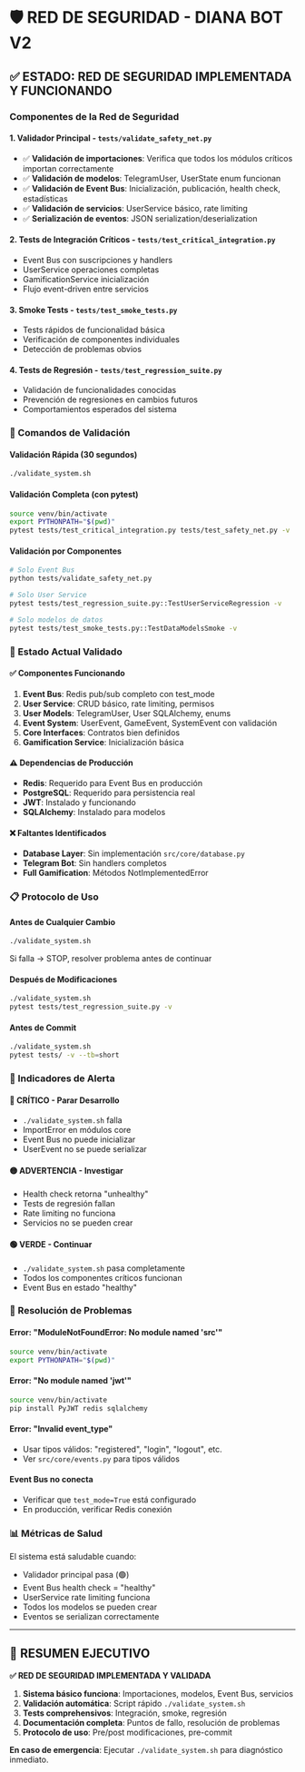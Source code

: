 # 🛡️ RED DE SEGURIDAD - DIANA BOT V2

## ✅ ESTADO: RED DE SEGURIDAD IMPLEMENTADA Y FUNCIONANDO

### Componentes de la Red de Seguridad

#### 1. **Validador Principal** - `tests/validate_safety_net.py`
- ✅ **Validación de importaciones**: Verifica que todos los módulos críticos importan correctamente
- ✅ **Validación de modelos**: TelegramUser, UserState enum funcionan
- ✅ **Validación de Event Bus**: Inicialización, publicación, health check, estadísticas
- ✅ **Validación de servicios**: UserService básico, rate limiting
- ✅ **Serialización de eventos**: JSON serialization/deserialization

#### 2. **Tests de Integración Críticos** - `tests/test_critical_integration.py`
- Event Bus con suscripciones y handlers
- UserService operaciones completas
- GamificationService inicialización
- Flujo event-driven entre servicios

#### 3. **Smoke Tests** - `tests/test_smoke_tests.py`
- Tests rápidos de funcionalidad básica
- Verificación de componentes individuales
- Detección de problemas obvios

#### 4. **Tests de Regresión** - `tests/test_regression_suite.py`
- Validación de funcionalidades conocidas
- Prevención de regresiones en cambios futuros
- Comportamientos esperados del sistema

### 🚀 Comandos de Validación

#### Validación Rápida (30 segundos)
```bash
./validate_system.sh
```

#### Validación Completa (con pytest)
```bash
source venv/bin/activate
export PYTHONPATH="$(pwd)"
pytest tests/test_critical_integration.py tests/test_safety_net.py -v
```

#### Validación por Componentes
```bash
# Solo Event Bus
python tests/validate_safety_net.py

# Solo User Service
pytest tests/test_regression_suite.py::TestUserServiceRegression -v

# Solo modelos de datos
pytest tests/test_smoke_tests.py::TestDataModelsSmoke -v
```

### 🎯 Estado Actual Validado

#### ✅ Componentes Funcionando
1. **Event Bus**: Redis pub/sub completo con test_mode
2. **User Service**: CRUD básico, rate limiting, permisos
3. **User Models**: TelegramUser, User SQLAlchemy, enums
4. **Event System**: UserEvent, GameEvent, SystemEvent con validación
5. **Core Interfaces**: Contratos bien definidos
6. **Gamification Service**: Inicialización básica

#### ⚠️ Dependencias de Producción
- **Redis**: Requerido para Event Bus en producción
- **PostgreSQL**: Requerido para persistencia real
- **JWT**: Instalado y funcionando
- **SQLAlchemy**: Instalado para modelos

#### ❌ Faltantes Identificados
- **Database Layer**: Sin implementación `src/core/database.py`
- **Telegram Bot**: Sin handlers completos
- **Full Gamification**: Métodos NotImplementedError

### 📋 Protocolo de Uso

#### Antes de Cualquier Cambio
```bash
./validate_system.sh
```
Si falla → STOP, resolver problema antes de continuar

#### Después de Modificaciones
```bash
./validate_system.sh
pytest tests/test_regression_suite.py -v
```

#### Antes de Commit
```bash
./validate_system.sh
pytest tests/ -v --tb=short
```

### 🚨 Indicadores de Alerta

#### 🔴 CRÍTICO - Parar Desarrollo
- `./validate_system.sh` falla
- ImportError en módulos core
- Event Bus no puede inicializar
- UserEvent no se puede serializar

#### 🟡 ADVERTENCIA - Investigar  
- Health check retorna "unhealthy"
- Tests de regresión fallan
- Rate limiting no funciona
- Servicios no se pueden crear

#### 🟢 VERDE - Continuar
- `./validate_system.sh` pasa completamente
- Todos los componentes críticos funcionan
- Event Bus en estado "healthy"

### 🔧 Resolución de Problemas

#### Error: "ModuleNotFoundError: No module named 'src'"
```bash
source venv/bin/activate
export PYTHONPATH="$(pwd)"
```

#### Error: "No module named 'jwt'"
```bash
source venv/bin/activate
pip install PyJWT redis sqlalchemy
```

#### Error: "Invalid event_type"
- Usar tipos válidos: "registered", "login", "logout", etc.
- Ver `src/core/events.py` para tipos válidos

#### Event Bus no conecta
- Verificar que `test_mode=True` está configurado
- En producción, verificar Redis conexión

### 📊 Métricas de Salud

El sistema está saludable cuando:
- Validador principal pasa (🟢)
- Event Bus health check = "healthy"
- UserService rate limiting funciona
- Todos los modelos se pueden crear
- Eventos se serializan correctamente

---

## 🎯 RESUMEN EJECUTIVO

**✅ RED DE SEGURIDAD IMPLEMENTADA Y VALIDADA**

1. **Sistema básico funciona**: Importaciones, modelos, Event Bus, servicios
2. **Validación automática**: Script rápido `./validate_system.sh`
3. **Tests comprehensivos**: Integración, smoke, regresión
4. **Documentación completa**: Puntos de fallo, resolución de problemas
5. **Protocolo de uso**: Pre/post modificaciones, pre-commit

**En caso de emergencia**: Ejecutar `./validate_system.sh` para diagnóstico inmediato.